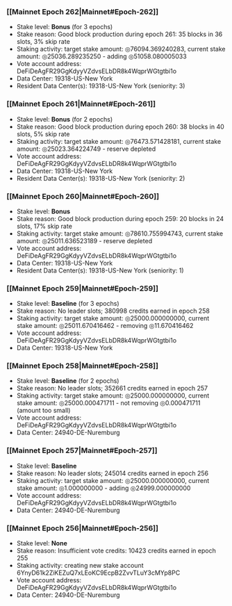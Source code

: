 ### [[Mainnet Epoch 262|Mainnet#Epoch-262]]
* Stake level: **Bonus** (for 3 epochs)
* Stake reason: Good block production during epoch 261: 35 blocks in 36 slots, 3% skip rate
* Staking activity: target stake amount: ◎76094.369240283, current stake amount: ◎25036.289235250 - adding ◎51058.080005033
* Vote account address: DeFiDeAgFR29GgKdyyVZdvsELbDR8k4WqprWGtgtbi1o
* Data Center: 19318-US-New York
* Resident Data Center(s): 19318-US-New York (seniority: 3)
### [[Mainnet Epoch 261|Mainnet#Epoch-261]]
* Stake level: **Bonus** (for 2 epochs)
* Stake reason: Good block production during epoch 260: 38 blocks in 40 slots, 5% skip rate
* Staking activity: target stake amount: ◎76473.571428181, current stake amount: ◎25023.364224749 - reserve depleted
* Vote account address: DeFiDeAgFR29GgKdyyVZdvsELbDR8k4WqprWGtgtbi1o
* Data Center: 19318-US-New York
* Resident Data Center(s): 19318-US-New York (seniority: 2)
### [[Mainnet Epoch 260|Mainnet#Epoch-260]]
* Stake level: **Bonus**
* Stake reason: Good block production during epoch 259: 20 blocks in 24 slots, 17% skip rate
* Staking activity: target stake amount: ◎78610.755994743, current stake amount: ◎25011.636523189 - reserve depleted
* Vote account address: DeFiDeAgFR29GgKdyyVZdvsELbDR8k4WqprWGtgtbi1o
* Data Center: 19318-US-New York
* Resident Data Center(s): 19318-US-New York (seniority: 1)
### [[Mainnet Epoch 259|Mainnet#Epoch-259]]
* Stake level: **Baseline** (for 3 epochs)
* Stake reason: No leader slots; 380998 credits earned in epoch 258
* Staking activity: target stake amount: ◎25000.000000000, current stake amount: ◎25011.670416462 - removing ◎11.670416462
* Vote account address: DeFiDeAgFR29GgKdyyVZdvsELbDR8k4WqprWGtgtbi1o
* Data Center: 19318-US-New York
### [[Mainnet Epoch 258|Mainnet#Epoch-258]]
* Stake level: **Baseline** (for 2 epochs)
* Stake reason: No leader slots; 352661 credits earned in epoch 257
* Staking activity: target stake amount: ◎25000.000000000, current stake amount: ◎25000.000471711 - not removing ◎0.000471711 (amount too small)
* Vote account address: DeFiDeAgFR29GgKdyyVZdvsELbDR8k4WqprWGtgtbi1o
* Data Center: 24940-DE-Nuremburg
### [[Mainnet Epoch 257|Mainnet#Epoch-257]]
* Stake level: **Baseline**
* Stake reason: No leader slots; 245014 credits earned in epoch 256
* Staking activity: target stake amount: ◎25000.000000000, current stake amount: ◎1.000000000 - adding ◎24999.000000000
* Vote account address: DeFiDeAgFR29GgKdyyVZdvsELbDR8k4WqprWGtgtbi1o
* Data Center: 24940-DE-Nuremburg
### [[Mainnet Epoch 256|Mainnet#Epoch-256]]
* Stake level: **None**
* Stake reason: Insufficient vote credits: 10423 credits earned in epoch 255
* Staking activity: creating new stake account 6YnyD61k2ZiKEZuQ7xLEoKC9EcpB2ZvvTLuY3cMYp8PC
* Vote account address: DeFiDeAgFR29GgKdyyVZdvsELbDR8k4WqprWGtgtbi1o
* Data Center: 24940-DE-Nuremburg